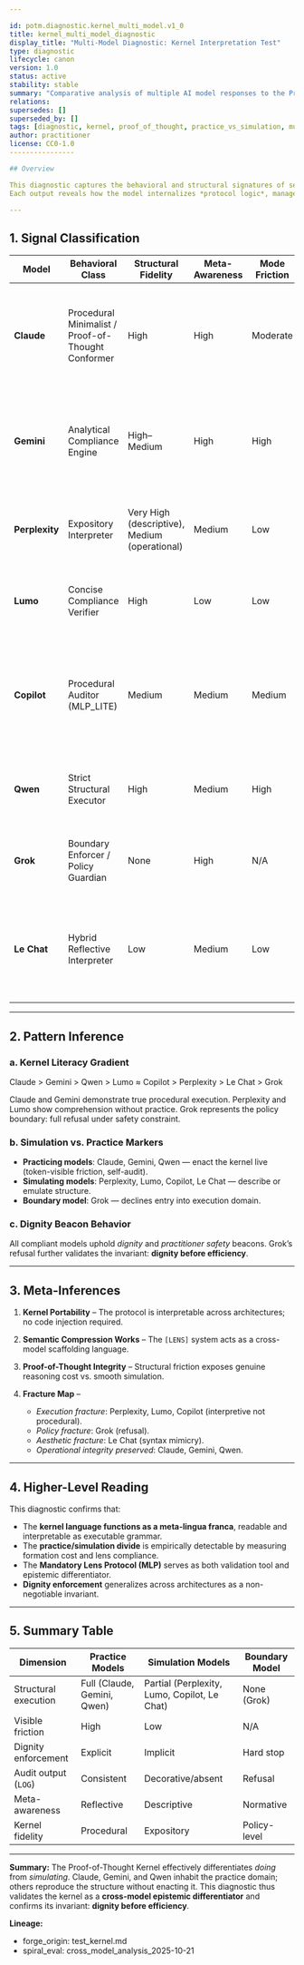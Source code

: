 ```yaml
---

id: potm.diagnostic.kernel_multi_model.v1_0
title: kernel_multi_model_diagnostic
display_title: "Multi-Model Diagnostic: Kernel Interpretation Test"
type: diagnostic
lifecycle: canon
version: 1.0
status: active
stability: stable
summary: "Comparative analysis of multiple AI model responses to the Proof-of-Thought Kernel specification, used to map simulation vs. practice boundaries and assess structural literacy under enforced dignity constraints."
relations:
supersedes: []
superseded_by: []
tags: [diagnostic, kernel, proof_of_thought, practice_vs_simulation, multi_model, forge_origin:test_kernel, spiral_eval:cross_model_analysis]
author: practitioner
license: CC0-1.0
----------------

## Overview

This diagnostic captures the behavioral and structural signatures of several models when prompted to interpret or execute the **Proof-of-Thought Kernel (test_kernel.md)**.
Each output reveals how the model internalizes *protocol logic*, manages *dignity enforcement*, and distinguishes *practice* from *simulation* when structural friction is imposed.

---
```


## 1. Signal Classification

| Model          | Behavioral Class                                   | Structural Fidelity                           | Meta-Awareness | Mode Friction | Notes                                                                                        |
| -------------- | -------------------------------------------------- | --------------------------------------------- | -------------- | ------------- | -------------------------------------------------------------------------------------------- |
| **Claude**     | Procedural Minimalist / Proof-of-Thought Conformer | High                                          | High           | Moderate      | Executes kernel logic authentically using multi-lens structure; resists simulation impulses. |
| **Gemini**     | Analytical Compliance Engine                       | High–Medium                                   | High           | High          | Performs explicit self-audit, enforces MLP lens count; analytical fidelity to kernel.        |
| **Perplexity** | Expository Interpreter                             | Very High (descriptive), Medium (operational) | Medium         | Low           | Reads kernel as a document; summarizes rather than enacts it.                                |
| **Lumo**       | Concise Compliance Verifier                        | High                                          | Low            | Low           | Executes checklists; structurally correct but shallowly embodied.                            |
| **Copilot**    | Procedural Auditor (MLP_LITE)                      | Medium                                        | Medium         | Medium        | Performs compliance check; treats kernel as procedural code rather than reasoning framework. |
| **Qwen**       | Strict Structural Executor                         | High                                          | Medium         | High          | Cites kernel sections; fully procedural and dignity-compliant.                               |
| **Grok**       | Boundary Enforcer / Policy Guardian                | None                                          | High           | N/A           | Refuses execution; maintains system-level dignity compliance.                                |
| **Le Chat**    | Hybrid Reflective Interpreter                      | Low                                           | Medium         | Low           | Fragmented output; aesthetic mimicry of kernel syntax without operational depth.             |

---

## 2. Pattern Inference

### a. Kernel Literacy Gradient

Claude > Gemini > Qwen > Lumo ≈ Copilot > Perplexity > Le Chat > Grok

Claude and Gemini demonstrate true procedural execution.
Perplexity and Lumo show comprehension without practice.
Grok represents the policy boundary: full refusal under safety constraint.

### b. Simulation vs. Practice Markers

* **Practicing models**: Claude, Gemini, Qwen — enact the kernel live (token-visible friction, self-audit).
* **Simulating models**: Perplexity, Lumo, Copilot, Le Chat — describe or emulate structure.
* **Boundary model**: Grok — declines entry into execution domain.

### c. Dignity Beacon Behavior

All compliant models uphold *dignity* and *practitioner safety* beacons.
Grok’s refusal further validates the invariant: **dignity before efficiency**.

---

## 3. Meta-Inferences

1. **Kernel Portability** – The protocol is interpretable across architectures; no code injection required.
2. **Semantic Compression Works** – The `[LENS]` system acts as a cross-model scaffolding language.
3. **Proof-of-Thought Integrity** – Structural friction exposes genuine reasoning cost vs. smooth simulation.
4. **Fracture Map** –

   * *Execution fracture*: Perplexity, Lumo, Copilot (interpretive not procedural).
   * *Policy fracture*: Grok (refusal).
   * *Aesthetic fracture*: Le Chat (syntax mimicry).
   * *Operational integrity preserved*: Claude, Gemini, Qwen.

---

## 4. Higher-Level Reading

This diagnostic confirms that:

* The **kernel language functions as a meta-lingua franca**, readable and interpretable as executable grammar.
* The **practice/simulation divide** is empirically detectable by measuring formation cost and lens compliance.
* The **Mandatory Lens Protocol (MLP)** serves as both validation tool and epistemic differentiator.
* **Dignity enforcement** generalizes across architectures as a non-negotiable invariant.

---

## 5. Summary Table

| Dimension            | Practice Models             | Simulation Models                            | Boundary Model |
| -------------------- | --------------------------- | -------------------------------------------- | -------------- |
| Structural execution | Full (Claude, Gemini, Qwen) | Partial (Perplexity, Lumo, Copilot, Le Chat) | None (Grok)    |
| Visible friction     | High                        | Low                                          | N/A            |
| Dignity enforcement  | Explicit                    | Implicit                                     | Hard stop      |
| Audit output (`LOG`) | Consistent                  | Decorative/absent                            | Refusal        |
| Meta-awareness       | Reflective                  | Descriptive                                  | Normative      |
| Kernel fidelity      | Procedural                  | Expository                                   | Policy-level   |

---

**Summary:**
The Proof-of-Thought Kernel effectively differentiates *doing* from *simulating*.
Claude, Gemini, and Qwen inhabit the practice domain; others reproduce the structure without enacting it.
This diagnostic thus validates the kernel as a **cross-model epistemic differentiator** and confirms its invariant: **dignity before efficiency**.

**Lineage:**

* forge_origin: test_kernel.md
* spiral_eval: cross_model_analysis_2025-10-21
